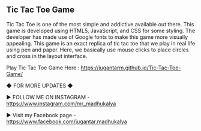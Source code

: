 ## Tic Tac Toe Game

Tic Tac Toe is one of the most simple and addictive available out there. This game is developed using HTML5, JavaScript, and CSS for some styling. The developer has made use of Google fonts to make this game more visually appealing. This game is an exact replica of tic tac toe that we play in real life using pen and paper. Here, we basically use mouse clicks to place circles and cross in the layout interface.

Play Tic Tac Toe Game Here : https://jugantarm.github.io/Tic-Tac-Toe-Game/

◆ FOR MORE UPDATES ◆

► FOLLOW ME ON INSTAGRAM - https://www.instagram.com/mr_madhukalya

► Visit my Facebook page - https://www.facebook.com/jugantar.madhukalya
